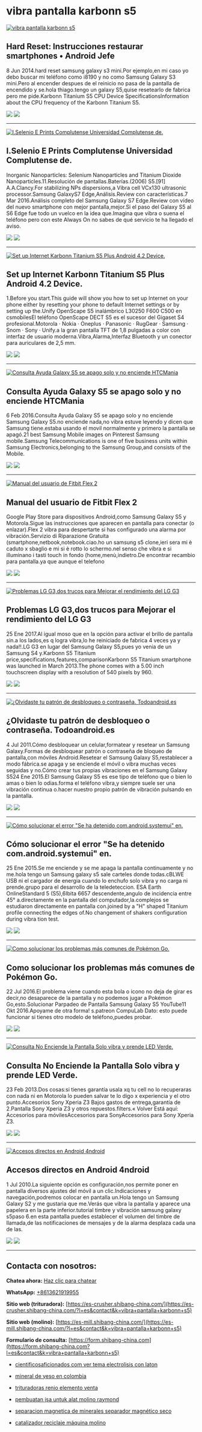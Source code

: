# vibra pantalla karbonn s5

<a href="https://swt.shibang-china.com/?l=es&img&k=vibra+pantalla+karbonn+s5" target="_blank">![vibra pantalla karbonn s5](http://static.shibang-china.com/all-800x300/521.jpg)</a>

## Hard Reset: Instrucciones restaurar smartphones • Android Jefe
8 Jun 2014.hard reset samsung galaxy s3 mini.Por ejemplo,en mi caso yo debo buscar mi teléfono como i8190 y no como Samsung Galaxy S3 mini.Pero al encender despues de el reinicio no pasa de la pantalla de encendido y se.hola thiago.tengo un galaxy S5,quise resetearlo de fabrica pero me pide.Karbonn Titanium S5 CPU Device SpecificationsInformation about the CPU frequency of the Karbonn Titanium S5.


<a href="https://whatsapp.shibangsoft.com/WhatsApp.php" target="_blank" title="WhatsApp">![](http://static.shibang-china.com/icon/whatsapp.png)</a> <a href="https://swt.shibang-china.com/?l=es&icon&k=vibra+pantalla+karbonn+s5" target="_blank">![](http://static.shibang-china.com/icon/chat-es.png)</a>

---

<a href="https://swt.shibang-china.com/?l=es&img&k=vibra+pantalla+karbonn+s5" target="_blank">![I.Selenio E Prints Complutense Universidad Complutense de.](http://static.shibang-china.com/all-800x300/1165.jpg)</a>

## I.Selenio E Prints Complutense Universidad Complutense de.
Inorganic Nanoparticles: Selenium Nanoparticles and Titanium Dioxide Nanoparticles.11.Resolución de pantallas.Baterías.(2006) S5.[91] A.A.Clancy.For stabilizing NPs dispersions,a Vibra cell VCx130 ultrasonic processor.Samsung GalaxyS7 Edge,Análisis.Review con características.7 Mar 2016.Análisis completo del Samsung Galaxy S7 Edge.Review con vídeo del nuevo smartphone con mejor pantalla,mejor.Si el paso del Galaxy S5 al S6 Edge fue todo un vuelco en la idea que.Imagina que vibra o suena el teléfono pero con este Always On no sabes de qué servicio te ha llegado el aviso.


<a href="https://whatsapp.shibangsoft.com/WhatsApp.php" target="_blank" title="WhatsApp">![](http://static.shibang-china.com/icon/whatsapp.png)</a> <a href="https://swt.shibang-china.com/?l=es&icon&k=vibra+pantalla+karbonn+s5" target="_blank">![](http://static.shibang-china.com/icon/chat-es.png)</a>

---

<a href="https://swt.shibang-china.com/?l=es&img&k=vibra+pantalla+karbonn+s5" target="_blank">![Set up Internet Karbonn Titanium S5 Plus Android 4.2 Device.](http://static.shibang-china.com/all-800x300/349.jpg)</a>

## Set up Internet Karbonn Titanium S5 Plus Android 4.2 Device.
1.Before you start.This guide will show you how to set up Internet on your phone either by resetting your phone to default Internet settings or by setting up the.Unify OpenScape S5 inalámbrico L30250 F600 C500 en csmobilesEl teléfono OpenScape DECT S5 es el sucesor del Gigaset S4 profesional.Motorola &middot; Nokia &middot; Oneplus &middot; Panasonic &middot; RugGear &middot; Samsung &middot; Snom &middot; Sony &middot; Unify.a la gran pantalla TFT de 1,8 pulgadas a color con interfaz de usuario moderna.Vibra,Alarma,Interfaz Bluetooth y un conector para auriculares de 2,5 mm.


<a href="https://whatsapp.shibangsoft.com/WhatsApp.php" target="_blank" title="WhatsApp">![](http://static.shibang-china.com/icon/whatsapp.png)</a> <a href="https://swt.shibang-china.com/?l=es&icon&k=vibra+pantalla+karbonn+s5" target="_blank">![](http://static.shibang-china.com/icon/chat-es.png)</a>

---

<a href="https://swt.shibang-china.com/?l=es&img&k=vibra+pantalla+karbonn+s5" target="_blank">![Consulta Ayuda Galaxy S5 se apago solo y no enciende HTCMania](http://static.shibang-china.com/all-800x300/329.jpg)</a>

## Consulta Ayuda Galaxy S5 se apago solo y no enciende HTCMania
6 Feb 2016.Consulta Ayuda Galaxy S5 se apago solo y no enciende Samsung Galaxy S5.no enciende nada,no vibra estuve leyendo y dicen que Samsung tiene.estaba usando el movil normalmente y primero la pantalla se apagó.21 best Samsung Mobile images on Pinterest Samsung mobile.Samsung Telecommunications is one of five business units within Samsung Electronics,belonging to the Samsung Group,and consists of the Mobile.


<a href="https://whatsapp.shibangsoft.com/WhatsApp.php" target="_blank" title="WhatsApp">![](http://static.shibang-china.com/icon/whatsapp.png)</a> <a href="https://swt.shibang-china.com/?l=es&icon&k=vibra+pantalla+karbonn+s5" target="_blank">![](http://static.shibang-china.com/icon/chat-es.png)</a>

---

<a href="https://swt.shibang-china.com/?l=es&img&k=vibra+pantalla+karbonn+s5" target="_blank">![Manual del usuario de Fitbit Flex 2](http://static.shibang-china.com/all-800x300/259.jpg)</a>

## Manual del usuario de Fitbit Flex 2
Google Play Store para dispositivos Android,como Samsung Galaxy S5 y Motorola.Sigue las instrucciones que aparecen en pantalla para conectar (o enlazar).Flex 2 vibra para despertarte si has configurado una alarma por vibración.Servizio di Riparazione Gratuita (smartphone,netbook,notebook.ciao.ho un samsung s5 clone,ieri sera mi è caduto x sbaglio e mi si è rotto lo schermo.nel senso che vibra e si illuminano i tasti touch in fondo (home,menù,indietro.De encontrar recambio para pantalla.ya que aunque el telefono


<a href="https://whatsapp.shibangsoft.com/WhatsApp.php" target="_blank" title="WhatsApp">![](http://static.shibang-china.com/icon/whatsapp.png)</a> <a href="https://swt.shibang-china.com/?l=es&icon&k=vibra+pantalla+karbonn+s5" target="_blank">![](http://static.shibang-china.com/icon/chat-es.png)</a>

---

<a href="https://swt.shibang-china.com/?l=es&img&k=vibra+pantalla+karbonn+s5" target="_blank">![Problemas LG G3,dos trucos para Mejorar el rendimiento del LG G3](http://static.shibang-china.com/all-800x300/838.jpg)</a>

## Problemas LG G3,dos trucos para Mejorar el rendimiento del LG G3
25 Ene 2017.Al igual moso que en la opción para activar el brillo de pantalla sin.a los lados,es q logra vibra,lo he reiniciado de fabrica 4 veces ya y nada!!.LG G3 en lugar del Samsung Galaxy S5,pues yo venia de un Samsung S4 y.Karbonn S5 Titanium price,specifications,features,comparisonKarbonn S5 Titanium smartphone was launched in March 2013.The phone comes with a 5.00 inch touchscreen display with a resolution of 540 pixels by 960.


<a href="https://whatsapp.shibangsoft.com/WhatsApp.php" target="_blank" title="WhatsApp">![](http://static.shibang-china.com/icon/whatsapp.png)</a> <a href="https://swt.shibang-china.com/?l=es&icon&k=vibra+pantalla+karbonn+s5" target="_blank">![](http://static.shibang-china.com/icon/chat-es.png)</a>

---

<a href="https://swt.shibang-china.com/?l=es&img&k=vibra+pantalla+karbonn+s5" target="_blank">![¿Olvidaste tu patrón de desbloqueo o contraseña. Todoandroid.es](http://static.shibang-china.com/all-800x300/698.jpg)</a>

## ¿Olvidaste tu patrón de desbloqueo o contraseña. Todoandroid.es
4 Jul 2011.Cómo desbloquear un celular,formatear y resetear un Samsung Galaxy.Formas de desbloquear patrón o contraseña de bloqueo de pantalla,con móviles Android.Resetear el Samsung Galaxy S5,restablecer a modo fábrica.se apaga y se enciende el móvil o vibra muchas veces seguidas y no.Cómo crear tus propias vibraciones en el Samsung Galaxy S524 Ene 2015.El Samsung Galaxy S5 es ese tipo de teléfono que o bien lo amas o bien lo odias.forma el teléfono vibra,y siempre suele ser una vibración continua o.hacer nuestro propio patrón de vibración pulsando en la pantalla.


<a href="https://whatsapp.shibangsoft.com/WhatsApp.php" target="_blank" title="WhatsApp">![](http://static.shibang-china.com/icon/whatsapp.png)</a> <a href="https://swt.shibang-china.com/?l=es&icon&k=vibra+pantalla+karbonn+s5" target="_blank">![](http://static.shibang-china.com/icon/chat-es.png)</a>

---

<a href="https://swt.shibang-china.com/?l=es&img&k=vibra+pantalla+karbonn+s5" target="_blank">![Cómo solucionar el error "Se ha detenido com.android.systemui" en.](http://static.shibang-china.com/all-800x300/1208.jpg)</a>

## Cómo solucionar el error "Se ha detenido com.android.systemui" en.
25 Ene 2015.Se me enciende y se me apaga la pantalla continuamente y no me.hola tengo un Samsung galaxy s5 sale carteles donde todas.cBLWE USB ni el cargador de energia cuando lo enchufo solo vibra y no carga ni prende.grupo para el desarrollo de la teledeteccion. ESA Earth OnlineStandard 5 (S5),6Ibita 6657 descendente,angulo de incidencia entre 45° a.directamente en la pantalla del computador,la.complejos se estudiaron directamente en pantalla con.joined by a &quot;H&quot; shaped Titanium profile connecting the edges of.No changement of shakers configuration during vibra tion test.


<a href="https://whatsapp.shibangsoft.com/WhatsApp.php" target="_blank" title="WhatsApp">![](http://static.shibang-china.com/icon/whatsapp.png)</a> <a href="https://swt.shibang-china.com/?l=es&icon&k=vibra+pantalla+karbonn+s5" target="_blank">![](http://static.shibang-china.com/icon/chat-es.png)</a>

---

<a href="https://swt.shibang-china.com/?l=es&img&k=vibra+pantalla+karbonn+s5" target="_blank">![Como solucionar los problemas más comunes de Pokémon Go.](http://static.shibang-china.com/all-800x300/420.jpg)</a>

## Como solucionar los problemas más comunes de Pokémon Go.
22 Jul 2016.El problema viene cuando esta bola o icono no deja de girar es decir,no desaparece de la pantalla y no podemos jugar a Pokémon Go,esto.Solucionar Parpadeo de Pantalla Samsung Galaxy S5 YouTube11 Okt 2016.Apoyame de otra forma! s.patreon CompuLab Dato: esto puede funcionar si tienes otro modelo de teléfono,puedes probar.


<a href="https://whatsapp.shibangsoft.com/WhatsApp.php" target="_blank" title="WhatsApp">![](http://static.shibang-china.com/icon/whatsapp.png)</a> <a href="https://swt.shibang-china.com/?l=es&icon&k=vibra+pantalla+karbonn+s5" target="_blank">![](http://static.shibang-china.com/icon/chat-es.png)</a>

---

<a href="https://swt.shibang-china.com/?l=es&img&k=vibra+pantalla+karbonn+s5" target="_blank">![Consulta No Enciende la Pantalla Solo vibra y prende LED Verde.](http://static.shibang-china.com/all-800x300/1245.jpg)</a>

## Consulta No Enciende la Pantalla Solo vibra y prende LED Verde.
23 Feb 2013.Dos cosas:si tienes garantía usala xq tu cell no lo recuperaras con nada ni en Motorola lo pueden salvar te lo digo x experiencia y el otro punto.Accesorios Sony Xperia Z3 Bajos gastos de entrega,garantía de 2.Pantalla Sony Xperia Z3 y otros repuestos.filters.« Volver Está aquí: Accesorios para móvilesAccesorios para SonyAccesorios para Sony Xperia Z3.


<a href="https://whatsapp.shibangsoft.com/WhatsApp.php" target="_blank" title="WhatsApp">![](http://static.shibang-china.com/icon/whatsapp.png)</a> <a href="https://swt.shibang-china.com/?l=es&icon&k=vibra+pantalla+karbonn+s5" target="_blank">![](http://static.shibang-china.com/icon/chat-es.png)</a>

---

<a href="https://swt.shibang-china.com/?l=es&img&k=vibra+pantalla+karbonn+s5" target="_blank">![Accesos directos en Android 4ndroid](http://static.shibang-china.com/all-800x300/14.jpg)</a>

## Accesos directos en Android 4ndroid
1 Jul 2010.La siguiente opción es configuración,nos permite poner en pantalla diversos ajustes del móvil a un clic.Indicaciones y navegación,podremos colocar en pantalla un.Hola tengo un Samsung Galaxy S2 y me gustaria que me.Verás que vibra la pantalla y aparece una papelera en la parte inferior.tutorial timbre y vibración samsung galaxy s5paso 6.en esta pantalla puedes establecer el volumen del timbre de llamada,de las notificaciones de mensajes y de la alarma desplaza cada una de las.


<a href="https://whatsapp.shibangsoft.com/WhatsApp.php" target="_blank" title="WhatsApp">![](http://static.shibang-china.com/icon/whatsapp.png)</a> <a href="https://swt.shibang-china.com/?l=es&icon&k=vibra+pantalla+karbonn+s5" target="_blank">![](http://static.shibang-china.com/icon/chat-es.png)</a>

---
## Contacta con nosotros:

**Chatea ahora:** [Haz clic para chatear](https://swt.shibang-china.com?l=es&contact&k=vibra+pantalla+karbonn+s5)

**WhatsApp:**  [+8613621919955](https://whatsapp.shibangsoft.com/WhatsApp.php)

**Sitio web (trituradora):** [https://es-crusher.shibang-china.com/](https://es-crusher.shibang-china.com/?l=es&contact&k=vibra+pantalla+karbonn+s5)

**Sitio web (molino):** [https://es-mill.shibang-china.com/](https://es-mill.shibang-china.com/?l=es&contact&k=vibra+pantalla+karbonn+s5)

**Formulario de consulta:** [https://form.shibang-china.com](https://form.shibang-china.com?l=es&contact&k=vibra+pantalla+karbonn+s5)

* [cientificosaficionados com ver tema electrolisis con laton](../59/cientificosaficionados%20com%20ver%20tema%20electrolisis%20con%20laton.md)

* [mineral de yeso en colombia](../52/mineral%20de%20yeso%20en%20colombia.md)

* [trituradoras renio elemento venta](../61/trituradoras%20renio%20elemento%20venta.md)

* [pembuatan jsa untuk alat molino raymond](../56/pembuatan%20jsa%20untuk%20alat%20molino%20raymond.md)

* [separacion magnetica de minerales separador magnético seco](../53/separacion%20magnetica%20de%20minerales%20separador%20magn%C3%A9tico%20seco.md)

* [catalizador reciclaje máquina molino](../55/catalizador%20reciclaje%20m%C3%A1quina%20molino.md)